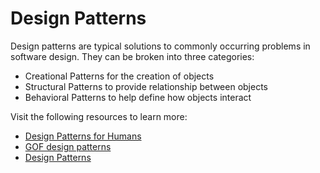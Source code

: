 # Design Patterns

Design patterns are typical solutions to commonly occurring problems in software design. They can be broken into three categories: 

- Creational Patterns for the creation of objects
- Structural Patterns to provide relationship between objects
- Behavioral Patterns to help define how objects interact

Visit the following resources to learn more:

- [Design Patterns for Humans](https://github.com/kgex/design-patterns-for-humans)
- [GOF design patterns](https://springframework.guru/gang-of-four-design-patterns/)
- [Design Patterns](https://refactoring.guru/design-patterns)
